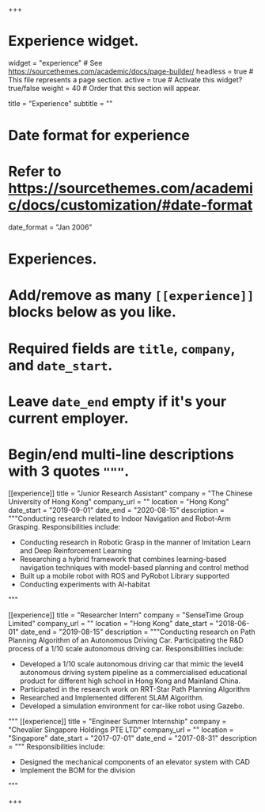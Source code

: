 +++
# Experience widget.
widget = "experience"  # See https://sourcethemes.com/academic/docs/page-builder/
headless = true  # This file represents a page section.
active = true  # Activate this widget? true/false
weight = 40  # Order that this section will appear.

title = "Experience"
subtitle = ""

# Date format for experience
#   Refer to https://sourcethemes.com/academic/docs/customization/#date-format
date_format = "Jan 2006"

# Experiences.
#   Add/remove as many `[[experience]]` blocks below as you like.
#   Required fields are `title`, `company`, and `date_start`.
#   Leave `date_end` empty if it's your current employer.
#   Begin/end multi-line descriptions with 3 quotes `"""`.
[[experience]]
  title = "Junior Research Assistant"
  company = "The Chinese University of Hong Kong"
  company_url = ""
  location = "Hong Kong"
  date_start = "2019-09-01"
  date_end = "2020-08-15"
  description = """Conducting research related to Indoor Navigation and Robot-Arm Grasping.
  Responsibilities include:
  * Conducting research in Robotic Grasp in the manner of Imitation Learn and Deep Reinforcement Learning
  * Researching a hybrid framework that combines learning-based
navigation techniques with model-based planning and control method
  * Built up a mobile robot with ROS and PyRobot Library supported
  * Conducting experiments with AI-habitat

"""

[[experience]]
  title = "Researcher Intern"
  company = "SenseTime Group Limited"
  company_url = ""
  location = "Hong Kong"
  date_start = "2018-06-01"
  date_end = "2019-08-15"
  description = """Conducting research on Path Planning Algorithm of an Autonomous Driving Car. Participating the R&D process of a 1/10 scale autonomous driving car.
  Responsibilities include:
  * Developed a 1/10 scale autonomous driving car that mimic the level4 autonomous driving system pipeline as a commercialised educational product for different high school in Hong Kong and Mainland China.
  * Participated in the research work on RRT-Star Path Planning Algorithm
  * Researched and Implemented different SLAM Algorithm.
  * Developed a simulation environment for car-like robot using Gazebo.

"""
[[experience]]
  title = "Engineer Summer Internship"
  company = "Chevalier Singapore Holdings PTE LTD"
  company_url = ""
  location = "Singapore"
  date_start = "2017-07-01"
  date_end = "2017-08-31"
  description = """
  Responsibilities include:
  * Designed the mechanical components of an elevator system with CAD
  * Implement the BOM for the division


"""

+++
